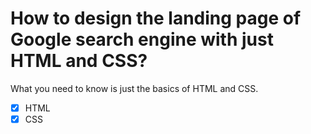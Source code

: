 # How to design the landing page of Google search engine with just HTML and CSS?
What you need to know is just the basics of HTML and CSS. 
*[x] HTML
*[x] CSS
